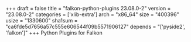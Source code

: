 +++
draft = false
title = "falkon-python-plugins 23.08.0-2"
version = "23.08.0-2"
categories = ['xlib-extra']
arch = "x86_64"
size = "400396"
usize = "1330600"
sha1sum = "ca6fde5d7656a57c555e606544f09b5571906127"
depends = "['pyside2', 'falkon']"
+++
Python Plugins for Falkon